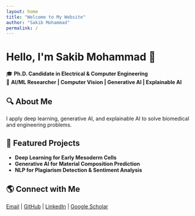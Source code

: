 ```yaml
---
layout: home
title: "Welcome to My Website"
author: "Sakib Mohammad"
permalink: /
---
```


# Hello, I'm Sakib Mohammad 👋

🎓 **Ph.D. Candidate in Electrical & Computer Engineering**  
🔬 **AI/ML Researcher | Computer Vision | Generative AI | Explainable AI**  

## 🔍 About Me
I apply deep learning, generative AI, and explainable AI to solve biomedical and engineering problems.

## 🚀 Featured Projects
- **Deep Learning for Early Mesoderm Cells**  
- **Generative AI for Material Composition Prediction**  
- **NLP for Plagiarism Detection & Sentiment Analysis**

## 🌎 Connect with Me
[Email](sakibmohammad1994@gmail.com) | [GitHub](https://github.com/sakibmohammad) | [LinkedIn](https://www.linkedin.com/in/sakibmohammad1) | [Google Scholar](https://scholar.google.com/citations?user=4wFZT0AAAAAJ&hl=en)
